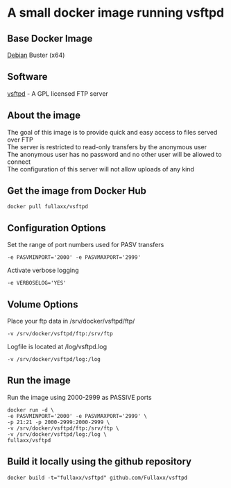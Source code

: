 # A small docker image running vsftpd

## Base Docker Image
[Debian](https://hub.docker.com/_/debian) Buster (x64)

## Software
[vsftpd](https://security.appspot.com/vsftpd.html) - A GPL licensed FTP server

## About the image
The goal of this image is to provide quick and easy access to files served over FTP \
The server is restricted to read-only transfers by the anonymous user \
The anonymous user has no password and no other user will be allowed to connect \
The configuration of this server will not allow uploads of any kind

## Get the image from Docker Hub
```
docker pull fullaxx/vsftpd
```

## Configuration Options
Set the range of port numbers used for PASV transfers
```
-e PASVMINPORT='2000' -e PASVMAXPORT='2999'
```
Activate verbose logging
```
-e VERBOSELOG='YES'
```

## Volume Options
Place your ftp data in /srv/docker/vsftpd/ftp/
```
-v /srv/docker/vsftpd/ftp:/srv/ftp
```
Logfile is located at /log/vsftpd.log
```
-v /srv/docker/vsftpd/log:/log
```

## Run the image
Run the image using 2000-2999 as PASSIVE ports
```
docker run -d \
-e PASVMINPORT='2000' -e PASVMAXPORT='2999' \
-p 21:21 -p 2000-2999:2000-2999 \
-v /srv/docker/vsftpd/ftp:/srv/ftp \
-v /srv/docker/vsftpd/log:/log \
fullaxx/vsftpd
```

## Build it locally using the github repository
```
docker build -t="fullaxx/vsftpd" github.com/Fullaxx/vsftpd
```
